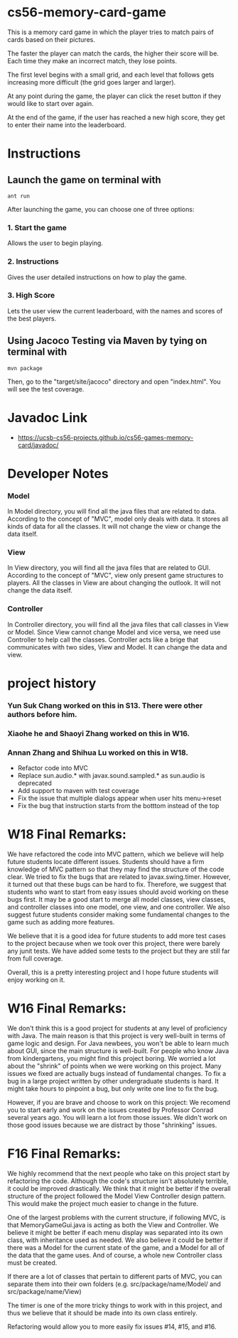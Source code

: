 cs56-memory-card-game
=====================

This is a memory card game in which the player tries to match pairs of cards
based on their pictures.

The faster the player can match the cards, the higher their score will be.
Each time they make an incorrect match, they lose points.

The first level begins with a small grid, and each level that follows gets
increasing more difficult (the grid goes larger and larger).

At any point during the game, the player can click the reset button if they
would like to start over again.

At the end of the game, if the user has reached a new high score, they get
to enter their name into the leaderboard.



Instructions
============
## Launch the game on terminal with
```
ant run
```

After launching the game, you can choose one of three options:

### 1. Start the game
Allows the user to begin playing.

### 2. Instructions
Gives the user detailed instructions on how to play the game.

### 3. High Score
Lets the user view the current leaderboard, with the names and scores of the best players.

## Using Jacoco Testing via Maven by tying on terminal with
```
mvn package
```

Then, go to the "target/site/jacoco" directory and open "index.html". You will see the test coverage.


Javadoc Link
===============
- https://ucsb-cs56-projects.github.io/cs56-games-memory-card/javadoc/


Developer Notes
===============

### Model
In Model directory, you will find all the java files that are related to data. 
According to the concept of "MVC", model only deals with data.
It stores all kinds of data for all the classes.
It will not change the view or change the data itself.

### View
In View directory, you will find all the java files that are related to GUI.
According to the concept of "MVC", view only present game structures to players.
All the classes in View are about changing the outlook.
It will not change the data itself.

### Controller
In Controller directory, you will find all the java files that call classes in View or Model.
Since View cannot change Model and vice versa, we need use Controller to help call the classes.
Controller acts like a brige that communicates with two sides, View and Model.
It can change the data and view.



project history
===============
### Yun Suk Chang worked on this in S13.  There were other authors before him.
### Xiaohe he and Shaoyi Zhang worked on this in W16.
### Annan Zhang and Shihua Lu worked on this in W18.
  - Refactor code into MVC
  - Replace sun.audio.* with javax.sound.sampled.* as sun.audio is deprecated
  - Add support to maven with test coverage
  - Fix the issue that multiple dialogs appear when user hits menu->reset
  - Fix the bug that instruction starts from the botttom instead of the top

# W18 Final Remarks:
We have refactored the code into MVC pattern, which we believe will help future students locate different issues.
Students should have a firm knowledge of MVC pattern so that they may find the structure of the code clear.
We tried to fix the bugs that are related to javax.swing.timer. However, it turned out that these bugs can be hard to fix.
Therefore, we suggest that students who want to start from easy issues should avoid working on these bugs first.
It may be a good start to merge all model classes, view classes, and controller classes into one model, one view, and one controller.
We also suggest future students consider making some fundamental changes to the game such as adding more features.

We believe that it is a good idea for future students to add more test cases to the project because when we took over this project, there were barely any junit tests. 
We have added some tests to the project but they are still far from full coverage.

Overall, this is a pretty interesting project and I hope future students will enjoy working on it.


# W16 Final Remarks:
We don't think this is a good project for students at any level of proficiency with Java.
The main reason is that this project is very well-built in terms of game logic and design.
For Java newbees, you won't be able to learn much about GUI, since the main structure is well-built.
For people who know Java from kindergartens, you might find this project boring.
We worried a lot about the "shrink" of points when we were working on this project.
Many issues we fixed are actually bugs instead of fundamental changes.
To fix a bug in a large project written by other undergraduate students is hard.
It might take hours to pinpoint a bug, but only write one line to fix the bug.

However, if you are brave and choose to work on this project:
We recomend you to start early and work on the issues created by Professor Conrad several years ago.
You will learn a lot from those issues. We didn't work on those good issues because we are distract by those "shrinking" issues.

# F16 Final Remarks:
We highly recommend that the next people who take on this project start by refactoring the code.
Although the code's structure isn't absolutely terrible, it could be improved drastically.
We think that it might be better if the overall structure of the project followed the
Model View Controller design pattern. This would make the project much easier to change in the future.

One of the largest problems with the current structure, if following MVC, is that MemoryGameGui.java is acting as
both the View and Controller. We believe it might be better if each menu display was separated into its own class, with
inheritance used as needed. We also believe it could be better if there was a Model for the current state of the game,
and a Model for all of the data that the game uses. And of course, a whole new Controller class must be created.

If there are a lot of classes that pertain to different parts of MVC, you can separate them into their own folders
(e.g. src/package/name/Model/ and src/package/name/View)

The timer is one of the more tricky things to work with in this project, and thus we believe that it should be made
into its own class entirely.

Refactoring would allow you to more easily fix issues #14, #15, and #16.
